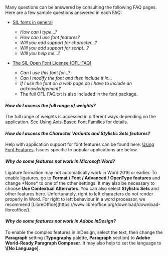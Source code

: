 
Many questions can be answered by consulting the following FAQ pages. Here are a few sample questions answered in each FAQ:

- [SIL fonts in general](https://software.sil.org/fonts/faq)
    - *How can I type...?*
    - *How can I use font features?*
    - *Will you add support for character...?*
    - *Will you add support for script...?*
    - *WIll you help me...?*

- [The SIL Open Font License (OFL-FAQ)](https://openfontlicense.org/ofl-faq/)
    - *Can I use this font for...?*
    - *Can I modify the font and then include it in...*
    - *If I use the font on a web page do I have to include an acknowledgement?*
    - The full OFL-FAQ.txt is also included in the font package.

#### *How do I access the full range of weights?*
The full range of weights is accessed in different ways depending on the application. See [Using Axis-Based Font Families](https://software.sil.org/fonts/axis-based-fonts/) for details.

#### *How do I access the Character Variants and Stylistic Sets features?*
Help with application support for font features can be found here: [Using Font Features](https://software.sil.org/fonts/features/). Issues specific to popular applications are below.

#### *Why do some features not work in Microsoft Word?*
<p>Ligature formation may not automatically work in Word 2016 or earlier. To enable ligatures, go to <strong>Format / Font / Advanced / OpenType features</strong> and change *None* to one of the other settings. It may also be necessary to choose <strong>Use Contextual Alternates</strong>. You can also select <strong>Stylistic Sets</strong> and other features here. Unfortunately, right to left characters do not render properly in Word. For right to left behaviour in a word processor, we recommend [LibreOffice](https://www.libreoffice.org/download/download-libreoffice/).</p>

#### *Why do some features not work in Adobe InDesign?*
<p>To enable the complex features in InDesign, select the text, then change the <strong>Paragraph</strong> setting (<strong>Typography</strong> palette, <strong>Paragraph</strong> section) to <strong>Adobe World-Ready Paragraph Composer</strong>. It may also help to set the language to <strong>\[No Language]</strong>.</p>
